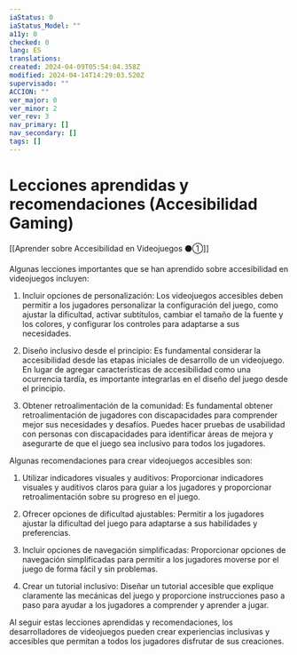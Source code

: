 ```yaml
---
iaStatus: 0
iaStatus_Model: ""
a11y: 0
checked: 0
lang: ES
translations: 
created: 2024-04-09T05:54:04.358Z
modified: 2024-04-14T14:29:03.520Z
supervisado: ""
ACCION: ""
ver_major: 0
ver_minor: 2
ver_rev: 3
nav_primary: []
nav_secondary: []
tags: []
---
```

# Lecciones aprendidas y recomendaciones (Accesibilidad Gaming)

[[Aprender sobre Accesibilidad en Videojuegos ⚫①]]

Algunas lecciones importantes que se han aprendido sobre accesibilidad en videojuegos incluyen:

1. Incluir opciones de personalización: Los videojuegos accesibles deben permitir a los jugadores personalizar la configuración del juego, como ajustar la dificultad, activar subtítulos, cambiar el tamaño de la fuente y los colores, y configurar los controles para adaptarse a sus necesidades.

2. Diseño inclusivo desde el principio: Es fundamental considerar la accesibilidad desde las etapas iniciales de desarrollo de un videojuego. En lugar de agregar características de accesibilidad como una ocurrencia tardía, es importante integrarlas en el diseño del juego desde el principio.

3. Obtener retroalimentación de la comunidad: Es fundamental obtener retroalimentación de jugadores con discapacidades para comprender mejor sus necesidades y desafíos. Puedes hacer pruebas de usabilidad con personas con discapacidades para identificar áreas de mejora y asegurarte de que el juego sea inclusivo para todos los jugadores.

Algunas recomendaciones para crear videojuegos accesibles son:

1. Utilizar indicadores visuales y auditivos: Proporcionar indicadores visuales y auditivos claros para guiar a los jugadores y proporcionar retroalimentación sobre su progreso en el juego.

2. Ofrecer opciones de dificultad ajustables: Permitir a los jugadores ajustar la dificultad del juego para adaptarse a sus habilidades y preferencias.

3. Incluir opciones de navegación simplificadas: Proporcionar opciones de navegación simplificadas para permitir a los jugadores moverse por el juego de forma fácil y sin problemas.

4. Crear un tutorial inclusivo: Diseñar un tutorial accesible que explique claramente las mecánicas del juego y proporcione instrucciones paso a paso para ayudar a los jugadores a comprender y aprender a jugar.

Al seguir estas lecciones aprendidas y recomendaciones, los desarrolladores de videojuegos pueden crear experiencias inclusivas y accesibles que permitan a todos los jugadores disfrutar de sus creaciones.
